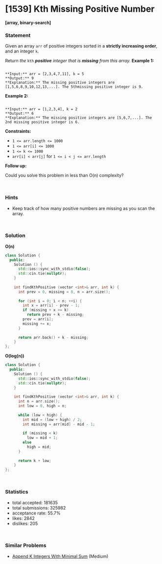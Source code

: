 # [1539] Kth Missing Positive Number

**[array, binary-search]**

### Statement

Given an array `arr` of positive integers sorted in a **strictly increasing order**, and an integer `k`.

Return *the* `kth` ***positive** integer that is **missing** from this array.*
**Example 1:**

```

**Input:** arr = [2,3,4,7,11], k = 5
**Output:** 9
**Explanation:** The missing positive integers are [1,5,6,8,9,10,12,13,...]. The 5thmissing positive integer is 9.

```

**Example 2:**

```

**Input:** arr = [1,2,3,4], k = 2
**Output:** 6
**Explanation:** The missing positive integers are [5,6,7,...]. The 2nd missing positive integer is 6.

```

**Constraints:**
* `1 <= arr.length <= 1000`
* `1 <= arr[i] <= 1000`
* `1 <= k <= 1000`
* `arr[i] < arr[j]` for `1 <= i < j <= arr.length`


**Follow up:**

Could you solve this problem in less than O(n) complexity?

<br>

### Hints

- Keep track of how many positive numbers are missing as you scan the array.

<br>

### Solution

**O(n)**

```cpp
class Solution {
  public:
    Solution () {
      std::ios::sync_with_stdio(false);
      std::cin.tie(nullptr);
    }
  
    int findKthPositive (vector <int>& arr, int k) {
      int prev = 0, missing = 0, n = arr.size();
      
      for (int i = 0; i < n; ++i) {
        int x = arr[i] - prev - 1;
        if (missing + x >= k)
          return prev + k - missing;
        prev = arr[i];
        missing += x;
      }
      
      return arr.back() + k - missing;
    }
};
```

**O(log(n))**

```cpp
class Solution {
  public:
    Solution () {
      std::ios::sync_with_stdio(false);
      std::cin.tie(nullptr);
    }
  
    int findKthPositive (vector <int>& arr, int k) {
      int n = arr.size();
      int low = 0, high = n;
      
      while (low < high) {
        int mid = (low + high) / 2;
        int missing = arr[mid] - mid - 1;
        
        if (missing < k)
          low = mid + 1;
        else
          high = mid;
      }
      
      return k + low;
    }
};
```

<br>

### Statistics

- total accepted: 181635
- total submissions: 325982
- acceptance rate: 55.7%
- likes: 2842
- dislikes: 205

<br>

### Similar Problems

- [Append K Integers With Minimal Sum](https://leetcode.com/problems/append-k-integers-with-minimal-sum) (Medium)

